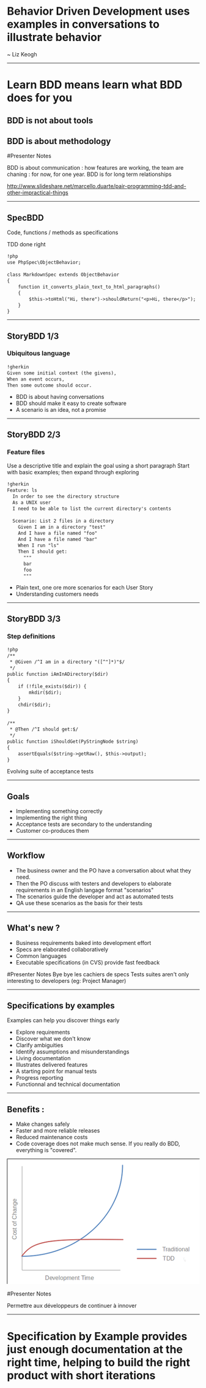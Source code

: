 # Behavior Driven Development uses examples in conversations to illustrate behavior

~ Liz Keogh

---

# Learn BDD means learn what BDD does for you

## BDD is not about tools
## BDD is about methodology

#Presenter Notes

BDD is about communication : how features are working, the team are chaning : for now, for one year. BDD is for long term relationships

http://www.slideshare.net/marcello.duarte/pair-programming-tdd-and-other-impractical-things

---

## SpecBDD

Code, functions / methods as specifications

TDD done right

    !php
    use PhpSpec\ObjectBehavior;

    class MarkdownSpec extends ObjectBehavior
    {
        function it_converts_plain_text_to_html_paragraphs()
        {
            $this->toHtml("Hi, there")->shouldReturn("<p>Hi, there</p>");
        }
    }

---

## StoryBDD 1/3

### Ubiquitous language

    !gherkin
    Given some initial context (the givens),
    When an event occurs,
    Then some outcome should occur.

* BDD is about having conversations
* BDD should make it easy to create software
* A scenario is an idea, not a promise

---

## StoryBDD 2/3

### Feature files

Use a descriptive title and explain the goal using a short paragraph
Start with basic examples; then expand through exploring

    !gherkin
    Feature: ls
      In order to see the directory structure
      As a UNIX user
      I need to be able to list the current directory's contents

      Scenario: List 2 files in a directory
        Given I am in a directory "test"
        And I have a file named "foo"
        And I have a file named "bar"
        When I run "ls"
        Then I should get:
          """
          bar
          foo
          """
* Plain text, one ore more scenarios for each User Story
* Understanding customers needs

---

## StoryBDD 3/3

### Step definitions

    !php
    /**
     * @Given /^I am in a directory "([^"]*)"$/
     */
    public function iAmInADirectory($dir)
    {
        if (!file_exists($dir)) {
            mkdir($dir);
        }
        chdir($dir);
    }

    /**
     * @Then /^I should get:$/
     */
    public function iShouldGet(PyStringNode $string)
    {
        assertEquals($string->getRaw(), $this->output);
    }


Evolving suite of acceptance tests

---

## Goals

* Implementing something correctly
* Implementing the right thing
* Acceptance tests are secondary to the understanding
* Customer co-produces them

---

## Workflow

* The business owner and the PO have a conversation about what they need.
* Then the PO discuss with testers and developers to elaborate requirements in an English langage format "scenarios"
* The scenarios guide the developer and act as automated tests
* QA use these scenarios as the basis for their tests

---

## What's new ?

* Business requirements baked into development effort
* Specs are elaborated collaboratively
* Common languages
* Executable specifications (in CVS) provide fast feedback

#Presenter Notes
Bye bye les cachiers de specs
Tests suites aren't only interesting to developers (eg: Project Manager)

---

## Specifications by examples

Examples can help you discover things early

* Explore requirements
* Discover what we don't know
* Clarify ambiguities
* Identify assumptions and misunderstandings
* Living documentation
* Illustrates delivered features
* A starting point for manual tests
* Progress reporting
* Functionnal and technical documentation

---

## Benefits :

* Make changes safely
* Faster and more reliable releases
* Reduced maintenance costs
* Code coverage does not make much sense. If you really do BDD, everything is "covered".

![](../images/cost-of-change.png)

#Presenter Notes

Permettre aux développeurs de continuer à innover

---

# Specification by Example provides just enough documentation at the right time, helping to build the right product with short iterations
